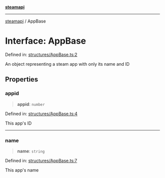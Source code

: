[**steamapi**](../README.md)

***

[steamapi](../README.md) / AppBase

# Interface: AppBase

Defined in: [structures/AppBase.ts:2](https://github.com/xDimGG/node-steamapi/blob/3e56810b4e484abde1e0f43153e48f61f57ece33/src/structures/AppBase.ts#L2)

An object representing a steam app with only its name and ID

## Properties

### appid

> **appid**: `number`

Defined in: [structures/AppBase.ts:4](https://github.com/xDimGG/node-steamapi/blob/3e56810b4e484abde1e0f43153e48f61f57ece33/src/structures/AppBase.ts#L4)

This app's ID

***

### name

> **name**: `string`

Defined in: [structures/AppBase.ts:7](https://github.com/xDimGG/node-steamapi/blob/3e56810b4e484abde1e0f43153e48f61f57ece33/src/structures/AppBase.ts#L7)

This app's name
